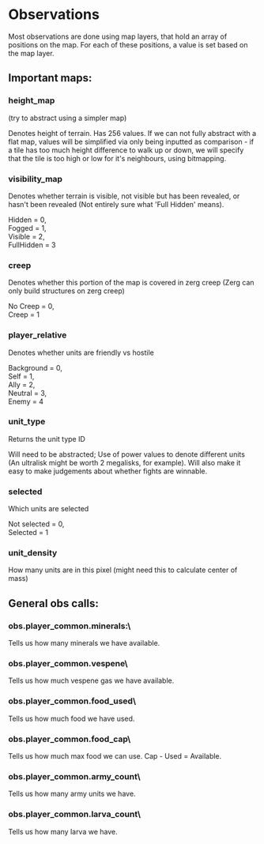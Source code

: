 # Observations

Most observations are done using map layers, that hold an array of positions on the map. For each of these positions, a value is set based on the map layer.

## Important maps: 

### height\_map 
  
  (try to abstract using a simpler map)
   
  Denotes height of terrain. Has 256 values. If we can not fully abstract with 
   a flat map, values will be simplified via only being inputted as comparison -   if a tile has too much height difference to walk up or down, we will specify    that the tile is too high or low for it's neighbours, using bitmapping. 

### visibility\_map 
   
  Denotes whether terrain is visible, not visible but has been revealed, or 
   hasn't been revealed (Not entirely sure what 'Full Hidden' means).
   
  Hidden = 0,\
  Fogged = 1,\
  Visible = 2,\
  FullHidden = 3 

### creep
   
 Denotes whether this portion of the map is covered in zerg creep (Zerg can 
   only build structures on zerg creep)
   
 No Creep = 0,\
 Creep = 1

### player\_relative

 Denotes whether units are friendly vs hostile
 
 Background = 0,\
 Self = 1,\
 Ally = 2,\
 Neutral = 3,\
 Enemy = 4

### unit\_type 
 
 Returns the unit type ID

 Will need to be abstracted; Use of power values to denote different units 
   (An ultralisk might be worth 2 megalisks, for example). Will also make it 
   easy to make judgements about whether fights are winnable. 

### selected 

 Which units are selected

   Not selected = 0,\
   Selected = 1

### unit\_density 
    
  How many units are in this pixel (might need this to calculate 
    center of mass)
  
## General obs calls:
  
### obs.player\_common.minerals:\
   Tells us how many minerals we have available.
### obs.player\_common.vespene\
   Tells us how much vespene gas we have available.
### obs.player\_common.food\_used\
   Tells us how much food we have used.
### obs.player\_common.food\_cap\
   Tells us how much max food we can use. Cap - Used = Available.
### obs.player\_common.army\_count\
   Tells us how many army units we have.
### obs.player\_common.larva\_count\
   Tells us how many larva we have.



